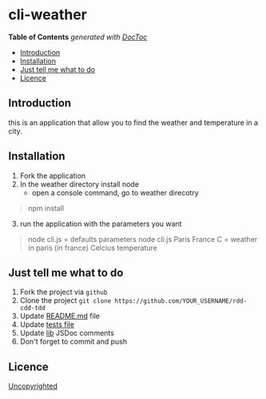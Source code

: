# cli-weather

<!-- START doctoc generated TOC please keep comment here to allow auto update -->
<!-- DON'T EDIT THIS SECTION, INSTEAD RE-RUN doctoc TO UPDATE -->
**Table of Contents**  *generated with [DocToc](https://github.com/thlorenz/doctoc)*

- [Introduction](#introduction)
- [Installation](#installation)
- [Just tell me what to do](#just-tell-me-what-to-do)
- [Licence](#licence)

<!-- END doctoc generated TOC please keep comment here to allow auto update -->


## Introduction

this is an application that allow you to find the weather and temperature in a city.

## Installation

1. Fork the application
2. In the weather directory install node
	- open a console command, go to weather direcotry
> npm install
3. run the application with the parameters you want
> node cli.js     				= defaults parameters
> node cli.js Paris France C 	= weather in paris (in france) Celcius temperature 



## Just tell me what to do

1. Fork the project via `github`
1. Clone the project `git clone https://github.com/YOUR_USERNAME/rdd-cdd-tdd`
1. Update [README.md](./weather/README.md) file
1. Update [tests file](./test)
1. Update [lib](./lib) JSDoc comments
1. Don't forget to commit and push

## Licence

[Uncopyrighted](http://zenhabits.net/uncopyright/)
